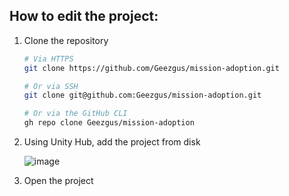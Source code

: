 ## How to edit the project:
1. Clone the repository
   ```sh
   # Via HTTPS
   git clone https://github.com/Geezgus/mission-adoption.git

   # Or via SSH
   git clone git@github.com:Geezgus/mission-adoption.git

   # Or via the GitHub CLI
   gh repo clone Geezgus/mission-adoption
   ```

2. Using Unity Hub, add the project from disk
   
   ![image](https://github.com/Geezgus/mission-adoption/assets/15215540/6b2cfca4-3809-4816-98dc-d88ecbe9a720)

4. Open the project
